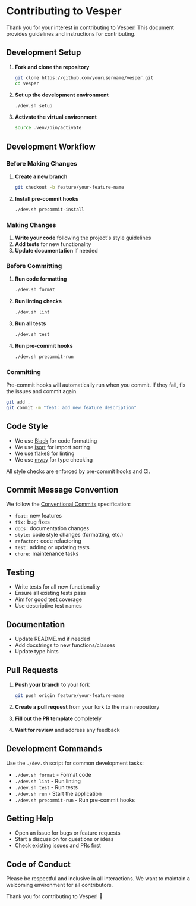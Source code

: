 # Contributing to Vesper

Thank you for your interest in contributing to Vesper! This document provides guidelines and instructions for contributing.

## Development Setup

1. **Fork and clone the repository**
   ```bash
   git clone https://github.com/yourusername/vesper.git
   cd vesper
   ```

2. **Set up the development environment**
   ```bash
   ./dev.sh setup
   ```

3. **Activate the virtual environment**
   ```bash
   source .venv/bin/activate
   ```

## Development Workflow

### Before Making Changes

1. **Create a new branch**
   ```bash
   git checkout -b feature/your-feature-name
   ```

2. **Install pre-commit hooks**
   ```bash
   ./dev.sh precommit-install
   ```

### Making Changes

1. **Write your code** following the project's style guidelines
2. **Add tests** for new functionality
3. **Update documentation** if needed

### Before Committing

1. **Run code formatting**
   ```bash
   ./dev.sh format
   ```

2. **Run linting checks**
   ```bash
   ./dev.sh lint
   ```

3. **Run all tests**
   ```bash
   ./dev.sh test
   ```

4. **Run pre-commit hooks**
   ```bash
   ./dev.sh precommit-run
   ```

### Committing

Pre-commit hooks will automatically run when you commit. If they fail, fix the issues and commit again.

```bash
git add .
git commit -m "feat: add new feature description"
```

## Code Style

- We use [Black](https://black.readthedocs.io/) for code formatting
- We use [isort](https://pycqa.github.io/isort/) for import sorting
- We use [flake8](https://flake8.pycqa.org/) for linting
- We use [mypy](https://mypy.readthedocs.io/) for type checking

All style checks are enforced by pre-commit hooks and CI.

## Commit Message Convention

We follow the [Conventional Commits](https://www.conventionalcommits.org/) specification:

- `feat:` new features
- `fix:` bug fixes
- `docs:` documentation changes
- `style:` code style changes (formatting, etc.)
- `refactor:` code refactoring
- `test:` adding or updating tests
- `chore:` maintenance tasks

## Testing

- Write tests for all new functionality
- Ensure all existing tests pass
- Aim for good test coverage
- Use descriptive test names

## Documentation

- Update README.md if needed
- Add docstrings to new functions/classes
- Update type hints

## Pull Requests

1. **Push your branch** to your fork
   ```bash
   git push origin feature/your-feature-name
   ```

2. **Create a pull request** from your fork to the main repository
3. **Fill out the PR template** completely
4. **Wait for review** and address any feedback

## Development Commands

Use the `./dev.sh` script for common development tasks:

- `./dev.sh format` - Format code
- `./dev.sh lint` - Run linting
- `./dev.sh test` - Run tests
- `./dev.sh run` - Start the application
- `./dev.sh precommit-run` - Run pre-commit hooks

## Getting Help

- Open an issue for bugs or feature requests
- Start a discussion for questions or ideas
- Check existing issues and PRs first

## Code of Conduct

Please be respectful and inclusive in all interactions. We want to maintain a welcoming environment for all contributors.

Thank you for contributing to Vesper! 🚀
